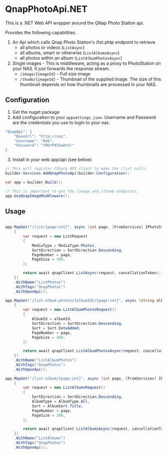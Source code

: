 ﻿# QnapPhotoApi.NET
This is a .NET Web API wrapper around the QNap Photo Station api.

Provides the following capabilities.
1. An Api which calls Qnap Photo Station's /list.phtp endpoint to retrieve
   - all photos or videos (`ListAsync`)
   - all albums, smart or otherwise (`ListAlbumsAsync`)
   - all photos within an album (`ListAlbumPhotosAsync`)
1. Single images - This is middleware, acting as a proxy to PhotoStation on your NAS. It just forwards the response stream.
   - `/image/{imageId}` - Full size image
   - `/thumb/{imageId}` - Thumbnail of the supplied image. The size of this thumbnail depends on how thumbnails are processed in your NAS.

## Configuration 

1. Get the nuget package
1. Add configuration to your `appsettings.json`.  Username and Password are the credentials you use to login to your nas.
```csharp
"QnapApi": {
    "BaseUrl": "http://nas",
    "Username": "Rob",
    "Password": "Y0UrP455w0rd!"
}
```
3. Install in your web app/api (see below)

```csharp
// This will register CSharp API client to make the /list calls.
builder.Services.AddQnapPhotoApi(builder.Configuration);

var app = builder.Build();

// This is important to get the /image and /thumb endpoints.
app.UseQnapImageMiddleware();
```

## Usage
```csharp

app.MapGet("/list/{page:int}", async (int page, [FromServices] IPhotoStationClient qnapClient, CancellationToken cancellationToken) =>
    {
        var request = new ListRequest
        {
            MediaType = MediaType.Photos,
            SortDirection = SortDirection.Descending,
            PageNumber = page,
            PageSize = 100,
        };

        return await qnapClient.ListAsync(request, cancellationToken);
    })
    .WithName("ListPhotos")
    .WithTags("QnapPhotos")
    .WithOpenApi();

app.MapGet("/list-album-photos/{albumId}/{page:int}", async (string albumId, int page, [FromServices] IPhotoStationClient qnapClient, CancellationToken cancellationToken) =>
    {
        var request = new ListAlbumPhotosRequest()
        {
            AlbumId = albumId,
            SortDirection = SortDirection.Descending,
            Sort = Sort.DateAdded,
            PageNumber = page,
            PageSize = 100,
        };

        return await qnapClient.ListAlbumPhotosAsync(request, cancellationToken);
    })
    .WithName("ListAlbumPhotos")
    .WithTags("QnapPhotos")
    .WithOpenApi();

app.MapGet("/list-album/{page:int}", async (int page, [FromServices] IPhotoStationClient qnapClient, CancellationToken cancellationToken) =>
    {
        var request = new ListAlbumsRequest()
        {
            SortDirection = SortDirection.Descending,
            AlbumType = AlbumType.All,
            Sort = AlbumSort.Title,
            PageNumber = page,
            PageSize = 100,
        };

        return await qnapClient.ListAlbumsAsync(request, cancellationToken);
    })
    .WithName("ListAlbums")
    .WithTags("QnapPhotos")
    .WithOpenApi();
```